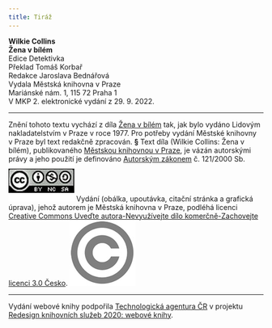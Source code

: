 ```yaml
---
title: Tiráž
---
```


**Wilkie Collins    
Žena v bílém**  
Edice Detektivka  
Překlad Tomáš Korbař  
Redakce Jaroslava Bednářová  
Vydala Městská knihovna v Praze  
Mariánské nám. 1, 115 72 Praha 1  
V MKP 2. elektronické vydání z 29. 9. 2022.

***

Znění tohoto textu vychází z díla [Žena v bílém](https://search.mlp.cz/cz/titul/zena-v-bilem/140826/#/) tak, jak bylo vydáno Lidovým nakladatelstvím v Praze v roce 1977. Pro potřeby vydání Městské knihovny v Praze byl text redakčně zpracován.
**§**
Text díla (Wilkie Collins: Žena v bílém), publikovaného [Městskou knihovnou v Praze](https://www.mlp.cz/cz/), je vázán autorskými právy a jeho použití je definováno [Autorským zákonem](https://www.mkcr.cz/predpisy-zakonu-709.html) č. 121/2000 Sb.
[![image001.jpg](./resources/image001_fmt.jpeg)](https://creativecommons.org/licenses/by-nc-sa/3.0/cz/)
Vydání (obálka, upoutávka, citační stránka a grafická úprava), jehož autorem je Městská knihovna v Praze, podléhá licenci [Creative Commons Uveďte autora-Nevyužívejte dílo komerčně-Zachovejte licenci 3.0 Česko](https://creativecommons.org/licenses/by-nc-sa/3.0/cz/).
![image002.jpg](./resources/image002_fmt.jpeg)

***

Vydání webové knihy podpořila [Technologická agentura ČR](https://www.tacr.cz/) v projektu [Redesign knihovních služeb 2020: webové knihy](https://starfos.tacr.cz/cs/project/TL04000391).